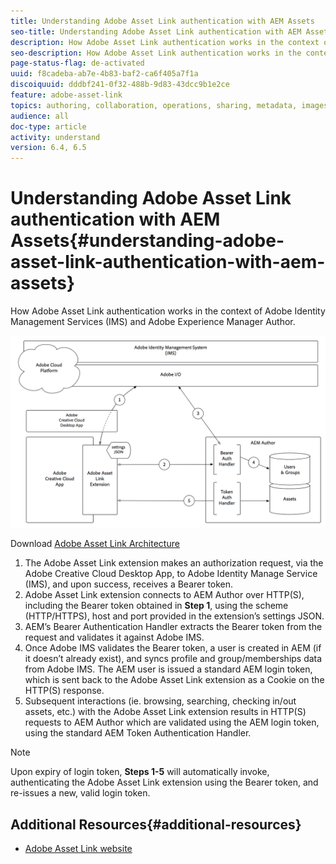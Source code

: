 ```yaml
---
title: Understanding Adobe Asset Link authentication with AEM Assets
seo-title: Understanding Adobe Asset Link authentication with AEM Assets
description: How Adobe Asset Link authentication works in the context of Adobe Identity Management Services (IMS) and Adobe Experience Manager Author.
seo-description: How Adobe Asset Link authentication works in the context of Adobe Identity Management Services (IMS) and Adobe Experience Manager Author.
page-status-flag: de-activated
uuid: f8cadeba-ab7e-4b83-baf2-ca6f405a7f1a
discoiquuid: dddbf241-0f32-488b-9d83-43dcc9b1e2ce
feature: adobe-asset-link
topics: authoring, collaboration, operations, sharing, metadata, images
audience: all
doc-type: article
activity: understand
version: 6.4, 6.5
---
```


# Understanding Adobe Asset Link authentication with AEM Assets{#understanding-adobe-asset-link-authentication-with-aem-assets}

How Adobe Asset Link authentication works in the context of Adobe Identity Management Services (IMS) and Adobe Experience Manager Author.

![Adobe Asset Link Architecture](assets/adobe-asset-link-article-understand.png)

Download [Adobe Asset Link Architecture](assets/adobe-asset-link-article-understand-1.png)

1. The Adobe Asset Link extension makes an authorization request, via the Adobe Creative Cloud Desktop App, to Adobe Identity Manage Service (IMS), and upon success, receives a Bearer token.
2. Adobe Asset Link extension connects to AEM Author over HTTP(S), including the Bearer token obtained in **Step 1**, using the scheme (HTTP/HTTPS), host and port provided in the extension’s settings JSON.
3. AEM’s Bearer Authentication Handler extracts the Bearer token from the request and validates it against Adobe IMS.
4. Once Adobe IMS validates the Bearer token, a user is created in AEM (if it doesn’t already exist), and syncs profile and group/memberships data from Adobe IMS. The AEM user is issued a standard AEM login token, which is sent back to the Adobe Asset Link extension as a Cookie on the HTTP(S) response.
5. Subsequent interactions (ie. browsing, searching, checking in/out assets, etc.) with the Adobe Asset Link extension results in HTTP(S) requests to AEM Author which are validated using the AEM login token, using the standard AEM Token Authentication Handler.

>[!NOTE]
>
>Upon expiry of login token, **Steps 1-5** will automatically invoke, authenticating the Adobe Asset Link extension using the Bearer token, and re-issues a new, valid login token.

## Additional Resources{#additional-resources}

* [Adobe Asset Link website](https://www.adobe.com/creativecloud/business/enterprise/adobe-asset-link.html)